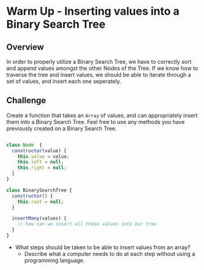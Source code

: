 # Warm Up - Inserting values into a Binary Search Tree

## Overview

In order to properly utilize a Binary Search Tree, we have to correctly sort and append values amongst the other Nodes of the Tree. If we know how to traverse the tree and insert values, we should be able to iterate through a set of values, and insert each one seperately.  

## Challenge

Create a function that takes an `Array` of values, and can appropriately insert them into a Binary Search Tree.  Feel free to use any methods you have previously created on a Binary Search Tree.

```javascript

class Node  {
  constructor(value) {
    this.value = value;
    this.left = null;
    this.right = null;
  }
}

class BinarySearchTree {
  constructor() {
    this.root = null;
  }

  insertMany(values) {
    // how can we insert all these values into our tree
  }
}

```

* What steps should be taken to be able to insert values from an array?
  * Describe what a computer needs to do at each step without using a programming language.
